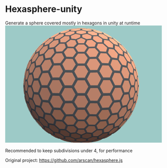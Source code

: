 # Hexasphere-unity
Generate a sphere covered mostly in hexagons in unity at runtime
![cover](cover.png)

Recommended to keep subdivisions under 4, for performance

Original project: https://github.com/arscan/hexasphere.js
